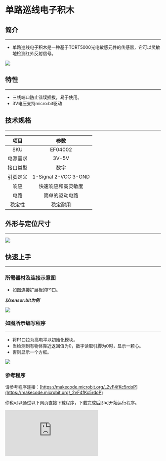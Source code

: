 ﻿# 单路巡线电子积木

## 简介
---
- 单路巡线电子积木是一种基于TCRT5000光电敏感元件的传感器，它可以灵敏地检测红外反射信号。

 ![](https://wiki-media-ef.oss-cn-hongkong.aliyuncs.com/docs/microbit/sensor/octopus-sensors/sensor/images/H1J5LWu.jpg)

## 特性
---
- 三线端口防止错误插拔，易于使用。
-  3V电压支持micro:bit驱动

## 技术规格
---

项目 | 参数
:-: | :-:
SKU|EF04002
电源需求|3V-5V
接口类型|数字
引脚定义|1-Signal 2-VCC 3-GND
响应|快速响应和高灵敏度
电路|简单的驱动电路
稳定性|稳定耐用

## 外形与定位尺寸
---

 ![](https://wiki-media-ef.oss-cn-hongkong.aliyuncs.com/docs/microbit/sensor/octopus-sensors/sensor/images/cdNd1Kw.png)

## 快速上手
---
### 所需器材及连接示意图
- 如图连接扩展板的P1口。

***以sensor:bit为例***

 ![](https://wiki-media-ef.oss-cn-hongkong.aliyuncs.com/docs/microbit/sensor/octopus-sensors/sensor/images/md29vd4.png)

### 如图所示编写程序
---
- 将P1口拉为高电平以初始化模块。
- 当检测到有物体靠近返回值为0，数字读取引脚为0时，显示一颗心。
- 否则显示一个方框。

 ![](https://wiki-media-ef.oss-cn-hongkong.aliyuncs.com/docs/microbit/sensor/octopus-sensors/sensor/images/04002_03.png)

### 参考程序

请参考程序连接：[https://makecode.microbit.org/_2vF4fKc5rdoP](https://makecode.microbit.org/_2vF4fKc5rdoP)

你也可以通过以下网页直接下载程序，下载完成后即可开始运行程序。

<div
    style={{
        position: 'relative',
        paddingBottom: '60%',
        overflow: 'hidden',
    }}
>
    <iframe
        src="https://makecode.microbit.org/_2vF4fKc5rdoP"
        frameborder="0"
        sandbox="allow-popups allow-forms allow-scripts allow-same-origin"
        style={{
            position: 'absolute',
            width: '100%',
            height: '100%',
        }}
    />
</div>
---

### 结果
- 当检测到有物体靠近，显示一颗心，否则显示矩形图案。

## 相关案例
---


## 技术文档
---
